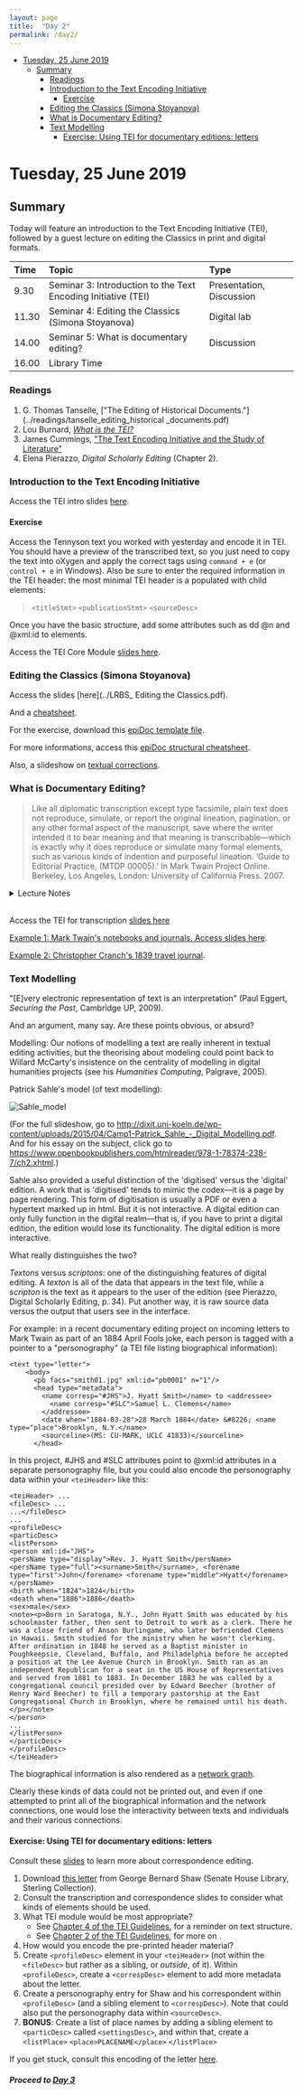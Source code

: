 ```yaml
---
layout: page
title:  "Day 2"
permalink: /day2/
---
```

<!-- TOC depthFrom:1 depthTo:4 withLinks:1 updateOnSave:1 orderedList:0 -->

- [Tuesday, 25 June 2019](#tuesday-25-june-2019)
	- [Summary](#summary)
		- [Readings](#readings)
		- [Introduction to the Text Encoding Initiative](#introduction-to-the-text-encoding-initiative)
			- [Exercise](#exercise)
		- [Editing the Classics (Simona Stoyanova)](#editing-the-classics-simona-stoyanova)
		- [What is Documentary Editing?](#what-is-documentary-editing)
		- [Text Modelling](#text-modelling)
			- [Exercise: Using TEI for documentary editions: letters](#exercise-using-tei-for-documentary-editions-letters)

<!-- /TOC -->
# Tuesday, 25 June 2019

## Summary

Today will feature an introduction to the Text Encoding Initiative (TEI), followed by a guest lecture on editing the Classics in print and digital formats.

Time     | Topic                               | Type                    |
:--------| :---------------------------------- |:------------------------|
9.30 | Seminar 3: Introduction to the Text Encoding Initiative (TEI) | Presentation, Discussion |
11.30 | Seminar 4: Editing the Classics (Simona Stoyanova) |  Digital lab             |
14.00 | Seminar 5: What is documentary editing? | Discussion |
16.00 | Library Time |

### Readings

1. G. Thomas Tanselle, ["The Editing of Historical Documents."](../readings/tanselle_editing_historical _documents.pdf)
2. Lou Burnard, [*What is the TEI?*](https://books.openedition.org/oep/426)
3. James Cummings, ["The Text Encoding Initiative and the Study of Literature"](http://www.digitalhumanities.org/companion/view?docId=blackwell/9781405148641/9781405148641.xml&chunk.id=ss1-6-6&toc.depth=1&toc.id=ss1-6-6&brand=9781405148641_brand)
4. Elena Pierazzo, *Digital Scholarly Editing* (Chapter 2).


### Introduction to the Text Encoding Initiative

Access the TEI intro slides [here](../tei-intro.html).

#### Exercise

Access the Tennyson text you worked with yesterday and encode it in TEI. You should have a preview of the transcribed text, so you just need to copy the text into oXygen and apply the correct tags using `command + e` (or `control + e` in Windows). Also be sure to enter the required information in the TEI header: the most minimal TEI header is a <fileDesc> populated with child elements:
>`<titleStmt>`
`<publicationStmt>`
`<sourceDesc>`

Once you have the basic structure, add some attributes such as dd @n and @xml:id to elements.

Access the TEI Core Module [slides here](../TEI-core-module.pdf).

### Editing the Classics (Simona Stoyanova)

Access the slides [here](../LRBS_ Editing the Classics.pdf).

And a [cheatsheet](../cheatsheet.pdf).

For the exercise, download this [epiDoc template file](../ex-epidoctemplate.xml).

For more informations, access this [epiDoc structural cheatsheet](../structure-cheatsheet.pdf).

Also, a slideshow on [textual corrections](https://docs.google.com/presentation/d/1aZs8lOEnb4iD-xPK3Q24oVabV9qMxBrW3JieKHme6QU/edit?usp=sharing).

### What is Documentary Editing?

> Like all diplomatic transcription except type facsimile, plain text does not reproduce, simulate, or report the original lineation, pagination, or any other formal aspect of the manuscript, save where the writer intended it to bear meaning and that meaning is transcribable—which is exactly why it does reproduce or simulate many formal elements, such as various kinds of indention and purposeful lineation.
‘Guide to Editorial Practice, (MTDP 00005).’ In Mark Twain Project Online. Berkeley, Los Angeles, London: University of California Press. 2007.

<details><summary>Lecture Notes</summary>
<ul>
<li><p>To make a long article short: transcribe as much as possible in a documentary edition.</p></li>

<li><p>The old divide between literary and historical editing. Historical: more about annotation (contextual commentary). Literary: more about textual variants.</p></li>

<li><p>Naive view: literary editing produces eclectic texts, historical editors produce "faithful" texts.</p></li>

<li><p>Literalness and exactness and critical. Faithfulness?</p></li>

<li><p>Modernisation, regularisation, standardisation. What is lost by the editor imposing regularity and spelling changes on a historical or private document.</p></li>

<li><p>Have a look at this [letter from Mark Twain](http://www.marktwainproject.org/xtf/view?docId=letters/UCCL00286.xml;query=proof;searchAll=;sectionType1=;sectionType2=;sectionType3=;sectionType4=;sectionType5=;style=letter;brand=mtp#1).</p></li>

<li><p>Felicity to the document or to the reader?</p></li>

<li><p><strong>Type facsimile:</strong> either a photographic reproduction or near approximation of every physical feature of a document, including line breaks and non-verbal features.</p></li>

<li><p><strong>Diplomatic:</strong> "A proof-reader who persists in making two words <sup>(& sometimes even compound words)</sup> of “anywhere” and “everything;” & who spells villainy “villiany” & “liquifies” &c, &c, is <strike>not three removes from an idiot.— </strike> <sup>infernally unreliable—</sup> & so I don’t like to trust your man.";</p>
<p><strong>Semi-diplomatic:</strong> "A proof-reader who persists in making two words (& sometimes even compound words) of “anywhere” and “everything;” & who spells villainy “villiany” & “liquifies” &c, &c is <strike>not three removes from an idiot.— </strike> infernally unreliable—& so I don’t like to trust your man.";</p>
<p><strong>Clear text:</strong> "A proof-reader who persists in making two words (and sometimes even compound words) of “anywhere” and “everything;” and who spells villainy “villiany” and “liquifies” etc, etc, is infernally unreliable–and so I don’t like to trust your man.".</p></li>

<li><p>Yet another option, which is one of the most pragmatic, is <strong>plain text</strong>, which was conceived by the editors of the Mark Twain Project's letters edition:
'when the documents originally sent are intact and available, we transcribe them as fully and precisely as is compatible with a highly inclusive critical text—not a literal or all-inclusive one, but a typographical transcription that is optimally legible and, at the same time, maximally faithful to the text that Clemens himself transmitted.1 Original documents are therefore emended (changed) as little as possible, which means only in order to alter, simplify, or omit what would otherwise threaten to make the transcription unreadable, or less than fully intelligible in its own right. When, however, the original documents are lost or unavailable, we necessarily rely on the most authoritative available copy of them. Since copies by their nature contain errors, nonoriginal documents are emended as much as necessary, partly for the reasons we emend originals, but chiefly to restore the text of the lost original, insofar as the evidence permits.'</p></li>

<li><p>In a sense this is similar to semi-diplomatic approach, but it is more faithful to the document.</p></li>

<li><p>Yet: one cannot transcribe everything. As soon as transcription happens, an element of contingency comes into the text. It is still a representation.</p></li>
</ul>
</details>
<br />

Access the TEI for transcription [slides here](../TEI-documentary-transcription.pdf)

[Example 1: Mark Twain's notebooks and journals. Access slides here](https://christopherohge.com/mark-twain-journals.pdf).

[Example 2: Christopher Cranch's 1839 travel journal](http://scholarlyediting.org/2014/editions/cranchjournal.html).

### Text Modelling

"[E]very electronic representation of text is an interpretation" (Paul Eggert, *Securing the Past*, Cambridge UP, 2009).

And an argument, many say. Are these points obvious, or absurd?

Modelling: Our notions of modelling a text are really inherent in textual editing activities, but the theorising about modeling could point back to Willard McCarty's insistence on the centrality of modelling in digital humanities projects (see his *Humanities Computing*, Palgrave, 2005).

Patrick Sahle's model (of text modelling):

![Sahle_model](../patrick_sahle_modelling.jpg)

(For the full slideshow, go to <http://dixit.uni-koeln.de/wp-content/uploads/2015/04/Camp1-Patrick_Sahle_-_Digital_Modelling.pdf>. And for his essay on the subject, click go to <https://www.openbookpublishers.com/htmlreader/978-1-78374-238-7/ch2.xhtml>.)

Sahle also provided a useful distinction of the 'digitised' versus the 'digital' edition. A work that is 'digitised' tends to mimic the codex––it is a page by page rendering. This form of digitisation is usually a PDF or even a hypertext marked up in html. But it is not interactive. A digital edition can only fully function in the digital realm––that is, if you have to print a digital edition, the edition would lose its functionality. The digital edition is more interactive.  

What really distinguishes the two?

*Textons* versus *scriptons*: one of the distinguishing features of digital editing. A *texton* is all of the data that appears in the text file, while a *scripton* is the text as it appears to the user of the edition (see Pierazzo, Digital Scholarly Editing, p. 34). Put another way, it is raw source data versus the output that users see in the interface.

For example: in a recent documentary editing project on incoming letters to Mark Twain as part of an 1884 April Fools joke, each person is tagged with a pointer to a "personography" (a TEI file listing biographical information):

```
<text type="letter">
    <body>
      <pb facs="smith01.jpg" xml:id="pb0001" n="1"/>
      <head type="metadata">
        <name corresp="#JHS">J. Hyatt Smith</name> to <addressee>
          <name corresp="#SLC">Samuel L. Clemens</name>
        </addressee>
        <date when="1884-03-28">28 March 1884</date> &#8226; <name type="place">Brooklyn, N.Y.</name>
        <sourceline>(MS: CU-MARK, UCLC 41833)</sourceline>
      </head>
```

In this project, #JHS and #SLC attributes point to @xml:id attributes in a separate personography file, but you could also encode the personography data within your `<teiHeader>` like this:

```
<teiHeader> ...
<fileDesc> ...
...</fileDesc>
...
<profileDesc>
<particDesc>
<listPerson>
<person xml:id="JHS">
<persName type="display">Rev. J. Hyatt Smith</persName>
<persName type="full"><surname>Smith</surname>, <forename type="first">John</forename> <forename type="middle">Hyatt</forename></persName>
<birth when="1824">1824</birth>
<death when="1886">1886</death>
<sex>male</sex>
<note><p>Born in Saratoga, N.Y., John Hyatt Smith was educated by his schoolmaster father, then sent to Detroit to work as a clerk. There he was a close friend of Anson Burlingame, who later befriended Clemens in Hawaii. Smith studied for the ministry when he wasn't clerking. After ordination in 1848 he served as a Baptist minister in Poughkeepsie, Cleveland, Buffalo, and Philadelphia before he accepted a position at the Lee Avenue Church in Brooklyn. Smith ran as an independent Republican for a seat in the US House of Representatives and served from 1881 to 1883. In December 1883 he was called by a congregational council presided over by Edward Beecher (brother of Henry Ward Beecher) to fill a temporary pastorship at the East Congregational Church in Brooklyn, where he remained until his death.</p></note>
</person>
...
</listPerson>
</particDesc>
</profileDesc>
</teiHeader>
```
The biographical information is also rendered as a [network graph](http://scholarlyediting.org/2017/editions/aprilfools/graph/index.html).

Clearly these kinds of data could not be printed out, and even if one attempted to print all of the biographical information and the network connections, one would lose the interactivity between texts and individuals and their various connections.

#### Exercise: Using TEI for documentary editions: letters

Consult these [slides](../TEI-for-Correspondence.pdf) to learn more about correspondence editing.

1. Download [this letter](shaw_letter_23_09_1928.jpg) from George Bernard Shaw (Senate House Library, Sterling Collection).
2. Consult the transcription and correspondence slides to consider what kinds of elements should be used.
3. What TEI module would be most appropriate?
    - See [Chapter 4 of the TEI Guidelines](https://tei-c.org/release/doc/tei-p5-doc/en/html/DS.html#DSOC), for a reminder on text structure.
    - See [Chapter 2 of the TEI Guidelines](https://www.tei-c.org/release/doc/tei-p5-doc/en/html/HD.html#HD44CD), for more on <correspDesc>.
4. How would you encode the pre-printed header material?
5. Create `<profileDesc>` element in your `<teiHeader>` (not within the `<fileDesc>` but rather as a sibling, or *outside*, of it). Within `<profileDesc>`, create a `<correspDesc>` element to add more metadata about the letter.
6. Create a personography entry for Shaw and his correspondent within `<profileDesc>` (and a sibling element to `<correspDesc>`). Note that could also put the personography data within `<sourceDesc>`.
7. **BONUS**: Create a list of place names by adding a sibling element to `<particDesc>` called `<settingsDesc>`, and within that, create a `<listPlace>`
`<place>PLACENAME</place>`
`</listPlace>`

If you get stuck, consult this encoding of the letter [here](../shaw-letter.xml).

##### Proceed to [Day 3](day3.md)
